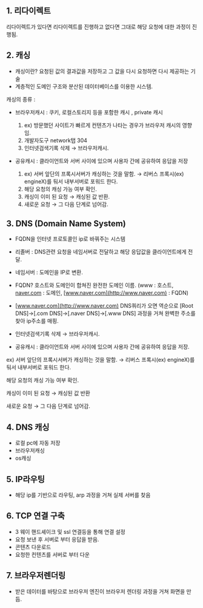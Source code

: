 
## 1. 리다이렉트

리다이렉트가 있다면 리다이렉트를 진행하고 없다면 그대로 해당 요청에 대한 과정이 진행됨.


## 2. 캐싱

- 캐싱이란? 요청된 값의 결과값을 저장하고 그 값을 다시 요청하면 다시 제공하는 기술
- 계층적인 도메인 구조와 분산된 데이터베이스를 이용한 시스템. 

캐싱의 종류 : 

- 브라우저캐시 : 쿠키, 로컬스토리지 등을 포함한 캐시 , private 캐시
  1. ex) 방문했던 사이트가 빠르게 컨텐츠가 나타는 경우가 브라우저 캐시의 영향임.
  2. 개발자도구 network탭 304
  3. 인터넷검색기록 삭제 → 브라우저캐시.

- 공유캐시 : 클라이언트와 서버 사이에 있으며 사용자 간에 공유하여 응답을 저장
  1. ex) 서버 앞단의 프록시서버가 캐싱하는 것을 말함. → 리버스 프록시(ex) engineX)를 둬서 내부서버로 포워드 한다.
  2. 해당 요청의 캐싱 가능 여부 확인.
  3. 캐싱이 이미 된 요청 → 캐싱된 값 반환.
  4. 새로운 요청 → 그 다음 단계로 넘어감.

## 3. DNS (Domain Name System)
- FQDN을 인터넷 프로토콜인 ip로 바꿔주는 시스템

- 리졸버 : DNS관련 요청을 네임서버로 전달하고 해당 응답값을 클라이언트에게 전달.
- 네임서버 : 도메인을 IP로 변환.
- FQDN? 호스트와 도메인이 합쳐진 완전한 도메인 이름. (www : 호스트, [naver.com](http://naver.com) : 도메인, [www.naver.com](http://www.naver.com) : FQDN)
- [www.naver.com](http://www.naver.com) DNS쿼리가 오면 역순으로 [Root DNS]→[.com DNS]→[.naver DNS]→[.www DNS] 과정을 거쳐 완벽한 주소를 찾아 ip주소를 매핑.
- 인터넷검색기록 삭제 → 브라우저캐시.
- 공유캐시 : 클라이언트와 서버 사이에 있으며 사용자 간에 공유하여 응답을 저장.

ex) 서버 앞단의 프록시서버가 캐싱하는 것을 말함. → 리버스 프록시(ex) engineX)를 둬서 내부서버로 포워드 한다.

해당 요청의 캐싱 가능 여부 확인.

캐싱이 이미 된 요청 → 캐싱된 값 반환

새로운 요청 → 그 다음 단계로 넘어감.

## 4. DNS 캐싱

- 로컬 pc에 자동 저장
- 브라우저캐싱
- os캐싱

## 5. IP라우팅

- 해당 ip를 기반으로 라우팅, arp 과정을 거쳐 실제 서버를 찾음

## 6. TCP 연결 구축

- 3 웨이 핸드셰이크 및 ssl 연결등을 통해 연결 설정
- 요청 보낸 후 서버로 부터 응답을 받음.
- 콘텐츠 다운로드
- 요청한 컨텐츠를 서버로 부터 다운

## 7. 브라우저렌더링

- 받은 데이터를 바탕으로 브라우저 엔진이 브라우저 렌더링 과정을 거쳐 화면을 만듬.


